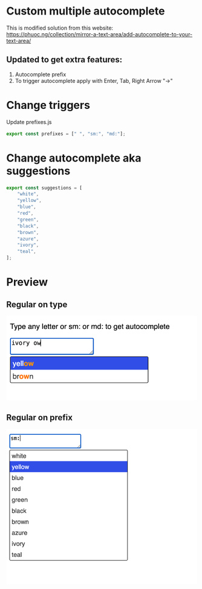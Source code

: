 # Custom multiple autocomplete

This is modified solution from this website: 
https://phuoc.ng/collection/mirror-a-text-area/add-autocomplete-to-your-text-area/

## Updated to get extra features:

1. Autocomplete prefix
2. To trigger autocomplete apply with Enter, Tab, Right Arrow "→"

# Change triggers

Update prefixes.js

```js
export const prefixes = [" ", "sm:", "md:"];
```

# Change autocomplete aka suggestions

```js
export const suggestions = [
    "white",
    "yellow",
    "blue",
    "red",
    "green",
    "black",
    "brown",
    "azure",
    "ivory",
    "teal",
];
```

# Preview

## Regular on type
![alt text](preview.png "Preview")

## Regular on prefix
![alt text](preview-prefix.png "Preview")






